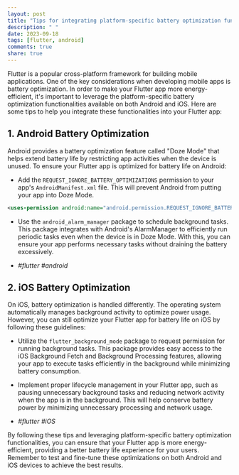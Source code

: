 ```yaml
---
layout: post
title: "Tips for integrating platform-specific battery optimization functionalities in Flutter."
description: " "
date: 2023-09-18
tags: [flutter, android]
comments: true
share: true
---
```


Flutter is a popular cross-platform framework for building mobile applications. One of the key considerations when developing mobile apps is battery optimization. In order to make your Flutter app more energy-efficient, it's important to leverage the platform-specific battery optimization functionalities available on both Android and iOS. Here are some tips to help you integrate these functionalities into your Flutter app:

## 1. Android Battery Optimization

Android provides a battery optimization feature called "Doze Mode" that helps extend battery life by restricting app activities when the device is unused. To ensure your Flutter app is optimized for battery life on Android:

- Add the `REQUEST_IGNORE_BATTERY_OPTIMIZATIONS` permission to your app's `AndroidManifest.xml` file. This will prevent Android from putting your app into Doze Mode.
```xml
<uses-permission android:name="android.permission.REQUEST_IGNORE_BATTERY_OPTIMIZATIONS"/>
```

- Use the `android_alarm_manager` package to schedule background tasks. This package integrates with Android's AlarmManager to efficiently run periodic tasks even when the device is in Doze Mode. With this, you can ensure your app performs necessary tasks without draining the battery excessively.

- *#flutter* *#android*

## 2. iOS Battery Optimization

On iOS, battery optimization is handled differently. The operating system automatically manages background activity to optimize power usage. However, you can still optimize your Flutter app for battery life on iOS by following these guidelines:

- Utilize the `flutter_background_mode` package to request permission for running background tasks. This package provides easy access to the iOS Background Fetch and Background Processing features, allowing your app to execute tasks efficiently in the background while minimizing battery consumption.

- Implement proper lifecycle management in your Flutter app, such as pausing unnecessary background tasks and reducing network activity when the app is in the background. This will help conserve battery power by minimizing unnecessary processing and network usage.

- *#flutter* *#iOS*

By following these tips and leveraging platform-specific battery optimization functionalities, you can ensure that your Flutter app is more energy-efficient, providing a better battery life experience for your users. Remember to test and fine-tune these optimizations on both Android and iOS devices to achieve the best results.